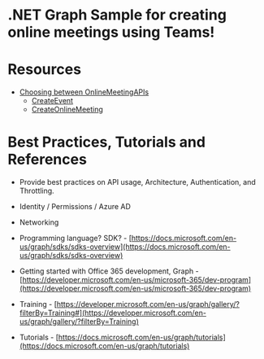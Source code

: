 #  .NET Graph Sample for creating online meetings using Teams!

# Resources
- [Choosing between OnlineMeetingAPIs](https://docs.microsoft.com/en-us/graph/choose-online-meeting-api)
  - [CreateEvent](https://docs.microsoft.com/en-us/graph/api/user-post-events?view=graph-rest-1.0&tabs=http)
  - [CreateOnlineMeeting](https://docs.microsoft.com/en-us/graph/api/application-post-onlinemeetings?view=graph-rest-1.0&tabs=http)

# Best Practices, Tutorials and References

-   Provide best practices on API usage, Architecture, Authentication, and Throttling.
-   Identity / Permissions / Azure AD
-   Networking

-   Programming language? SDK? - [https://docs.microsoft.com/en-us/graph/sdks/sdks-overview](https://docs.microsoft.com/en-us/graph/sdks/sdks-overview)
-   Getting started with Office 365 development, Graph - [https://developer.microsoft.com/en-us/microsoft-365/dev-program](https://developer.microsoft.com/en-us/microsoft-365/dev-program)
-   Training - [https://developer.microsoft.com/en-us/graph/gallery/?filterBy=Training#](https://developer.microsoft.com/en-us/graph/gallery/?filterBy=Training)
-   Tutorials - [https://docs.microsoft.com/en-us/graph/tutorials](https://docs.microsoft.com/en-us/graph/tutorials)

